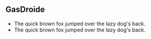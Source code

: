## GasDroide

* The quick brown fox jumped over the lazy dog's back.
* The quick brown fox jumped over the lazy dog's back.




